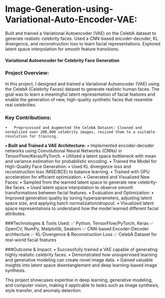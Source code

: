 # Image-Generation-using-Variational-Auto-Encoder-VAE:
Built and trained a Variational Autoencoder (VAE) on the CelebA dataset to generate realistic celebrity faces. Used a CNN-based encoder-decoder, KL divergence, and reconstruction loss to learn facial representations. Explored latent space interpolation for smooth feature transitions.

#### Variational Autoencoder for Celebrity Face Generation

### Project Overview:
In this project, I designed and trained a Variational Autoencoder (VAE) using the CelebA (Celebrity Faces) dataset to generate realistic human faces. The goal was to learn a meaningful latent representation of facial features and enable the generation of new, high-quality synthetic faces that resemble real celebrities.

### Key Contributions:
	•	Preprocessed and Augmented the CelebA Dataset: Cleaned and normalized over 200,000 celebrity images, resized them to a suitable resolution for training.
**•	Built and Trained a VAE Architecture:**	
      •	Implemented encoder-decoder networks using Convolutional Neural Networks (CNNs) in TensorFlow/Keras/PyTorch.
	    •	Utilized a latent space bottleneck with mean and variance estimation for probabilistic encoding.
	•	Trained the Model for High-Quality Face Generation:
	•	Used KL divergence loss and reconstruction loss (MSE/BCE) to balance learning.
	•	Trained with GPU acceleration for efficient optimization.
	•	Generated and Visualized New Faces:
	•	Sampled from the learned latent space to generate new celebrity-like faces.
	•	Used latent space interpolation to observe smooth transformations between facial features.
	•	Evaluation and Optimization:
	•	Improved generation quality by tuning hyperparameters, adjusting latent space size, and applying batch normalization/dropout.
	•	Visualized latent space representations to understand how the model learned different facial attributes.

###Technologies & Tools Used:
✅ Python, TensorFlow/PyTorch, Keras
✅ OpenCV, NumPy, Matplotlib, Seaborn
✅ CNN-based Encoder-Decoder architecture
✅ KL-Divergence & Reconstruction Loss
✅ CelebA Dataset for real-world facial features

###Outcome & Impact:
	•	Successfully trained a VAE capable of generating highly realistic celebrity faces.
	•	Demonstrated how unsupervised learning and generative modeling can create novel image data.
	•	Gained valuable insights into latent space disentanglement and deep learning-based image synthesis.

This project showcases expertise in deep learning, generative modeling, and computer vision, making it applicable to tasks such as image synthesis, style transfer, and anomaly detection.
